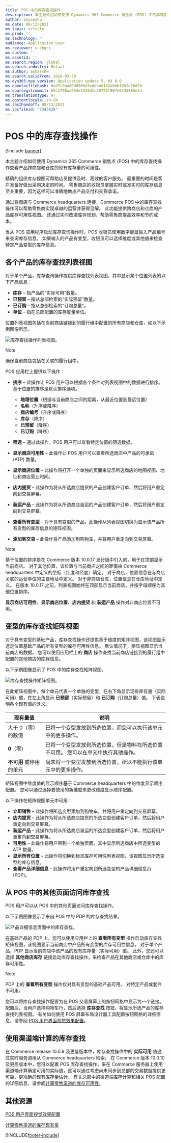 ```yaml
---
title: POS 中的库存查找操作
description: 本主题介绍如何使用 Dynamics 365 Commerce 销售点 (POS) 中的库存查找操作查看产品跨商店和仓库的现有库存量的可用性。
author: boycezhu
ms.date: 08/12/2021
ms.topic: article
ms.prod: ''
ms.technology: ''
audience: Application User
ms.reviewer: v-chgri
ms.custom: ''
ms.assetid: ''
ms.search.region: global
ms.search.industry: Retail
ms.author: asharchw
ms.search.validFrom: 2018-03-30
ms.dyn365.ops.version: Application update 5, AX 8.0
ms.openlocfilehash: ded7c0aa00d0806dfe4eb4e182abbbf66fd76d5b
ms.sourcegitcommit: b9c2798aa994e1526d1c50726f807e6335885e1a
ms.translationtype: HT
ms.contentlocale: zh-CN
ms.lasthandoff: 08/13/2021
ms.locfileid: "7343828"
---
```

# <a name="inventory-lookup-operation-in-pos"></a>POS 中的库存查找操作

[!include [banner](includes/banner.md)]

本主题介绍如何使用 Dynamics 365 Commerce 销售点 (POS) 中的库存查找操作查看产品跨商店和仓库的现有库存量的可用性。

精确的组织库存视图可帮助店员提供及时、高效的客户服务。 最重要的时间是客户准备好做出采购决定的时间。 零售商店的收银员掌握实时或准实时的库存信息至关重要，因为这样可以准确地做出产品交付和交货承诺。

通过将商店与 Commerce headquarters 连接，Commerce POS 中的库存查找操作可以帮助零售商实现卓越的运营并获得见解。 此功能提供跨商店和仓库的产品库存可用性视图。 还通过实时改进库存规划，帮助零售商提高效率和节约成本。

当从 POS 应用程序启动库存查询操作时，POS 收银员使用数字键盘输入产品编号来查询库存信息。 如果输入的产品有变型，收银员可以选择维度或其他值来检查特定产品变型的库存信息。

## <a name="inventory-lookup-list-view-for-individual-products"></a>各个产品的库存查找列表视图

对于单个产品，库存查询操作提供库存查找列表视图，其中显示某个位置列表的以下产品信息：

- **库存** – 指产品的“实际可用”数量。
- **已预留** – 指从总部检索的“实际预留”数量。
- **已订购** – 指从总部检索的“订购总量”。
- **单位** – 指在总部配置的库存度量单位。

位置列表视图包括在当前商店链接到的履行组中配置的所有商店和仓库，如以下示例图像所示。

![库存查找操作列表视图。](media/inventory-lookup-list-view.png)

> [!NOTE]
> 确保当前商店包括在关联的履行组中。

POS 应用栏上提供以下操作：

- **排序** – 此操作让 POS 用户可以根据各个条件对列表视图中的数据进行排序。 基于位置的排序是默认排序选项。

    - **地理位置**（根据与当前商店之间的距离，从最近位置到最远位置）
    - **名称**（升序或降序）
    - **商店编号**（升序或降序）
    - **库存**（降序）
    - **已预留**（降序）
    - **已订购**（降序）

- **筛选** – 通过此操作，POS 用户可以查看特定位置的筛选数据。
- **显示商店可用性** – 此操作让 POS 用户可以查看所选商店中产品的可承诺 (ATP) 数量。
- **显示商店位置** – 此操作将打开一个单独的页面来显示所选商店的地图视图、地址和商店营业时间。
- **店内提货** – 此操作为将从所选商店提货的产品创建客户订单，然后将用户重定向到交易屏幕。
- **装运产品** – 此操作为将从所选商店装运的产品创建客户订单，然后将用户重定向到交易屏幕。
- **查看所有变型** – 对于具有变型的产品，此操作从列表视图切换为显示该产品所有变型的库存信息的矩阵视图。
- **添加到交易** – 此操作将产品添加到购物车，并将用户重定向到交易屏幕。

> [!NOTE]
> 基于位置的排序是在 Commerce 版本 10.0.17 发行版中引入的，用于在顶部显示当前商店。 对于其他位置，该位置与当前商店之间的距离由 Commerce headquarters 中定义的坐标（纬度和经度）确定。 对于商店，位置信息在与商店关联的运营单位的主要地址中定义。 对于非商店仓库，位置信息在仓库地址中定义。 在版本 10.0.17 之前，列表视图始终在顶部显示当前商店，并按字母顺序为其他位置排序。
>
> **显示商店可用性**、**显示商店位置**、**店内提货** 和 **装运产品** 操作对非商店位置不可用。

## <a name="inventory-lookup-matrix-view-for-variants"></a>变型的库存查找矩阵视图

对于具有变型的基础产品，库存查找操作还提供基于维度的矩阵视图，该视图显示选定位置基础产品的所有变型的库存可用性信息。 默认情况下，矩阵视图显示当前商店的数据。 您可以使用应用栏上的 **商店** 操作查找当前商店链接到的履行组中配置的其他商店的库存信息。

以下示例图像显示了 POS 中的库存查找矩阵视图。

![库存查找操作矩阵视图。](media/inventory-lookup-matrix-view.png)

在此矩阵视图中，每个单元代表一个单独的变型，在右下角显示现有库存量（实际可用）值，在左上角显示 **已预留**（实际预留）和 **已订购**（订购总量）值。 下表说明各个现有值的含义。

| 现有量值                            | 说明 |
|------------------------------------------|-------------|
| 大于 0（零）的数值 | 已将一个变型发放到所选位置，而您可以执行该单元中的更多操作。 |
| **0**（零）                             | 已将一个变型发放到所选位置，但是物料在所选位置不可用。 您可以在单元中执行其他操作。 |
| **不可用** 或停用的单元              | 尚未将一个变型发放到所选位置，所以不能执行该单元中的更多操作。 |

矩阵视图中维度值的显示顺序基于 Commerce headquarters 中的维度显示顺序配置。 您可以通过选择要使用的新维度来更改维度显示顺序配置。 

以下操作在矩阵视图单元中可用：

- **立即销售** – 此操作将所选变型添加到购物车，并将用户重定向到交易屏幕。
- **店内提货** – 此操作为将从所选商店提货的所选变型创建客户订单，然后将用户重定向到交易屏幕。
- **装运产品** – 此操作为将从所选商店装运的所选变型创建客户订单，然后将用户重定向到交易屏幕。
- **可用性** – 此操作将用户带到一个单独页面，其中显示所选商店中所选变型的 ATP 数量。
- **显示所有位置** – 此操作将切换到标准库存可用性列表视图，该视图显示所选变型的库存信息。
- **查看产品详细信息** – 此操作将用户重定向到所选变型的产品详细信息页 (PDP)。

## <a name="access-inventory-lookup-from-other-pages-in-pos"></a>从 POS 中的其他页面访问库存查找

POS 用户可以从 POS 中的其他页面访问库存查找操作。

以下示例图像显示了来自 POS 中的 PDP 的库存查找结果。

![产品详细信息页面中的库存查找。](media/inventory-lookup-from-product-details-page.png)

在基础产品的 PDP 上，您可以使用应用栏上的 **查看所有变型** 操作启动库存查找矩阵视图，该视图显示当前商店中产品所有变型的库存可用性信息。 对于单个产品，PDP 显示当前商店中该产品的现有库存量（实际可用）值。 此外，您还可以选择 **其他商店库存** 链接启动库存查找操作，来检查产品在其他商店或仓库中的库存可用性。

> [!NOTE]
> PDP 上的 **查看所有变型** 操作仅对具有变型的基础产品可用。 对特定产品或套件不可用。

您可以将库存查找操作配置为在 POS 交易屏幕上的按钮网格中显示为一个链接。 配置后，当用户选择购物车行，然后选择 **库存查找** 按钮，将显示所选产品的库存查找列表视图。 有关如何使用 POS 屏幕布局设计器工具配置按钮网格的详细信息，请参阅 [POS 用户界面视觉效果配置](pos-screen-layouts.md)。

## <a name="inventory-lookup-with-channel-side-calculation"></a>使用渠道端计算的库存查找

在 Commerce release 10.0.9 及更低版本中，库存查找操作中的 **实际可用** 值通过实时服务调用从 Commerce headquarters 检索。 在 Commerce 版本 10.0.10 及更高版本中，您可以配置 POS 库存查找操作，来在 Commerce 服务器上使用渠道端计算确定可用的实际值，这可以通过考虑尚未同步到总部的交易数据提供更可靠、更准确的现有库存量估计。 有关总部中的渠道端库存计算和相关 POS 配置的详细信息，请参阅[计算零售渠道的库存可用性](calculated-inventory-retail-channels.md)。

## <a name="additional-resources"></a>其他资源

[POS 用户界面视觉效果配置](pos-screen-layouts.md)

[计算零售渠道的库存现有量](calculated-inventory-retail-channels.md)

[!INCLUDE[footer-include](../includes/footer-banner.md)]
